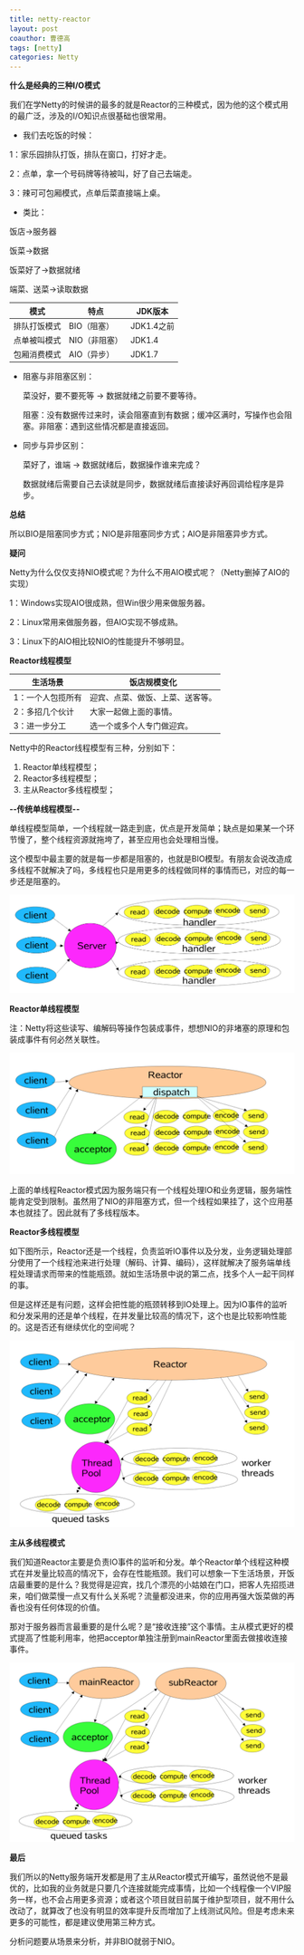 ```yaml
---
title: netty-reactor
layout: post
coauthor: 曹德高
tags: [netty]
categories: Netty
---
```


**什么是经典的三种I/O模式**

我们在学Netty的时候讲的最多的就是Reactor的三种模式，因为他的这个模式用的最广泛，涉及的I/O知识点很基础也很常用。

<!-- more -->
-  我们去吃饭的时候：

1：家乐园排队打饭，排队在窗口，打好才走。

2：点单，拿一个号码牌等待被叫，好了自己去端走。

3：辣可可包厢模式，点单后菜直接端上桌。


-  类比：

饭店->服务器

饭菜->数据

饭菜好了->数据就绪

端菜、送菜->读取数据

| 模式         | 特点          | JDK版本    |
| ------------ | ------------- | ---------- |
| 排队打饭模式 | BIO（阻塞）   | JDK1.4之前 |
| 点单被叫模式 | NIO（非阻塞） | JDK1.4     |
| 包厢消费模式 | AIO（异步）   | JDK1.7     |

- 阻塞与非阻塞区别：

  菜没好，要不要死等 -> 数据就绪之前要不要等待。

  阻塞：没有数据传过来时，读会阻塞直到有数据；缓冲区满时，写操作也会阻塞。非阻塞：遇到这些情况都是直接返回。

- 同步与异步区别：

  菜好了，谁端 -> 数据就绪后，数据操作谁来完成？

  数据就绪后需要自己去读就是同步，数据就绪后直接读好再回调给程序是异步。

**总结**

所以BIO是阻塞同步方式；NIO是非阻塞同步方式；AIO是非阻塞异步方式。

**疑问**

Netty为什么仅仅支持NIO模式呢？为什么不用AIO模式呢？（Netty删掉了AIO的实现）

1：Windows实现AIO很成熟，但Win很少用来做服务器。

2：Linux常用来做服务器，但AIO实现不够成熟。

3：Linux下的AIO相比较NIO的性能提升不够明显。

**Reactor线程模型**

| 生活场景          | 饭店规模变化                     |
| ----------------- | -------------------------------- |
| 1：一个人包揽所有 | 迎宾、点菜、做饭、上菜、送客等。 |
| 2：多招几个伙计   | 大家一起做上面的事情。           |
| 3：进一步分工     | 选一个或多个人专门做迎宾。       |

Netty中的Reactor线程模型有三种，分别如下：

1. Reactor单线程模型；
2. Reactor多线程模型；
3. 主从Reactor多线程模型；

**--传统单线程模型--**

单线程模型简单，一个线程就一路走到底，优点是开发简单；缺点是如果某一个环节慢了，整个线程资源就拖垮了，甚至应用也会处理相当慢。

这个模型中最主要的就是每一步都是阻塞的，也就是BIO模型。有朋友会说改造成多线程不就解决了吗，多线程也只是用更多的线程做同样的事情而已，对应的每一步还是阻塞的。

![在这里插入图片描述](/images/netty-reactor/70.png)

**Reactor单线程模型**

注：Netty将这些读写、编解码等操作包装成事件，想想NIO的非堵塞的原理和包装成事件有何必然关联性。

![在这里插入图片描述](/images/netty-reactor/70-20210907141509987.png)

上面的单线程Reactor模式因为服务端只有一个线程处理IO和业务逻辑，服务端性能肯定受到限制。虽然用了NIO的非阻塞方式，但一个线程如果挂了，这个应用基本也就挂了。因此就有了多线程版本。

**Reactor多线程模型**

如下图所示，Reactor还是一个线程，负责监听IO事件以及分发，业务逻辑处理部分使用了一个线程池来进行处理（解码、计算、编码），这样就解决了服务端单线程处理请求而带来的性能瓶颈。就如生活场景中说的第二点，找多个人一起干同样的事。

但是这样还是有问题，这样会把性能的瓶颈转移到IO处理上。因为IO事件的监听和分发采用的还是单个线程，在并发量比较高的情况下，这个也是比较影响性能的。这是否还有继续优化的空间呢？

![在这里插入图片描述](/images/netty-reactor/70-20210907141512872.png)

**主从多线程模式**

我们知道Reactor主要是负责IO事件的监听和分发。单个Reactor单个线程这种模式在并发量比较高的情况下，会存在性能瓶颈。我们可以想象一下生活场景，开饭店最重要的是什么？我觉得是迎宾，找几个漂亮的小姑娘在门口，把客人先招揽进来，咱们做菜慢一点又有什么关系呢？流量都没进来，你的应用再强大饭菜做的再香也没有任何体现的价值。

那对于服务器而言最重要的是什么呢？是“接收连接”这个事情。主从模式更好的模式提高了性能利用率，他把acceptor单独注册到mainReactor里面去做接收连接事件。

![在这里插入图片描述](/images/netty-reactor/70-20210907142437684.png)

**最后**

我们所以的Netty服务端开发都是用了主从Reactor模式开编写，虽然说他不是最优的，比如我的业务就是只要几个连接就能完成事情，比如一个线程像一个VIP服务一样，也不会占用更多资源；或者这个项目就目前属于维护型项目，就不用什么改动了，就算改了也没有明显的效率提升反而增加了上线测试风险。但是考虑未来更多的可能性，都是建议使用第三种方式。

分析问题要从场景来分析，并非BIO就弱于NIO。
